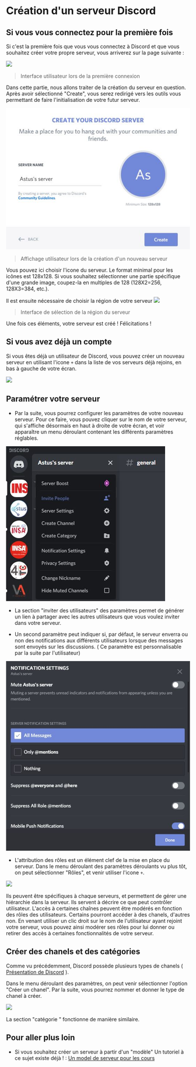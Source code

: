 # Création d'un serveur Discord

## Si vous vous connectez pour la première fois



Si c'est la première fois que vous vous connectez à Discord et que vous souhaitez créer votre propre serveur, vous arriverez sur la page suivante :

 ![](https://support.discord.com/hc/en-us/article_attachments/208799167/Step_2.png)

 >  Interface utilisateur lors de la première connexion

Dans cette partie, nous allons traiter de la création du serveur en question. Après avoir sélectionné "Create", vous serez redirigé vers les outils vous permettant de faire l'initialisation de votre futur serveur.

![Image Serveur](img/CaptureServeur.JPG?raw=true "Creation serveur")

 >  Affichage utilisateur lors de la création d'un nouveau serveur

Vous pouvez ici choisir l'icone du serveur. Le format minimal pour les icônes est 128x128. Si vous souhaitez sélectionner une partie spécifique d'une grande image, coupez-la en multiples de 128 (128X2=256, 128X3=384, etc.). 

Il est ensuite nécessaire de choisir la région de votre serveur 
 ![](https://support.discord.com/hc/en-us/article_attachments/208799287/Server_Region_2.png)

  >  Interface de sélection de la région du serveur

Une fois ces éléments, votre serveur est créé ! Félicitations ! 

## Si vous avez déjà un compte

Si vous êtes déjà un utilisateur de Discord, vous pouvez créer un nouveau serveur en utilisant l'icone ``+`` dans la liste de vos serveurs déjà rejoins, en bas à gauche de votre écran.

 ![](https://www.howtogeek.com/wp-content/uploads/2017/07/discordserver01-650.png)

## Paramétrer votre serveur

- Par la suite, vous pourrez configurer les paramètres de votre nouveau serveur. Pour ce faire, vous pouvez cliquer sur le nom de votre serveur, qui s'affiche désormais en haut à droite de votre écran, et voir apparaître un menu déroulant contenant les différents paramètres réglables. 

![Image Paramètres](img/CaptureParametres.JPG?raw=true "Ouverture Parametres")

- La section "inviter des utilisateurs" des paramètres permet de générer un lien à partager avec les autres utilisateurs que vous voulez inviter dans votre serveur. 

- Un second paramètre peut indiquer si, par défaut, le serveur enverra ou non des notifications aux différents utilisateurs lorsque des messages sont envoyés sur les discussions. ( Ce paramètre est personnalisable par la suite par l'utilisateur)

![](img/NotificationSetting.JPG)

- L'attribution des rôles est un élément clef de la mise en place du serveur. Dans le menu déroulant des paramètres déroulants vu plus tôt, on peut sélectionner "Rôles", et venir utiliser l'icone ``+``.

![](https://www.techuntold.com/wp-content/uploads/2019/02/create-roles-in-discord-server.png)

Ils peuvent être spécifiques à chaque serveurs, et permettent de gérer une hiérarchie dans la serveur. Ils servent à décrire ce que peut contrôler utilisateur.
L'accès à certaines chaînes peuvent être modérés en fonction des rôles des utilisateurs. Certains pourront accéder à des chanels, d'autres non. 
En venant utiliser un clic droit sur le nom de l'utilisateur ayant rejoint votre serveur, vous pouvez ainsi modérer ses rôles pour lui donner ou retirer des accès à certaines fonctionnalités de votre serveur.


## Créer des chanels et des catégories

Comme vu précédemment, Discord possède plusieurs types de chanels ( [Présentation de Discord](presentation.md) ).

Dans le menu déroulant des paramètres, on peut venir sélectionner l'option "Créer un chanel". Par la suite, vous pourrez nommer et donner le type de chanel à créer.

![](https://www.howtogeek.com/wp-content/uploads/2018/08/2018-08-30-5.png.pagespeed.ce.aMbCSjVo7g.png)

La section "catégorie " fonctionne de manière similaire.


## Pour aller plus loin

- Si vous souhaitez créer un serveur à partir d'un "modèle"
Un tutoriel à ce sujet existe déjà !   : [Un model de serveur pour les cours](Serveur_model_cours.md) 

